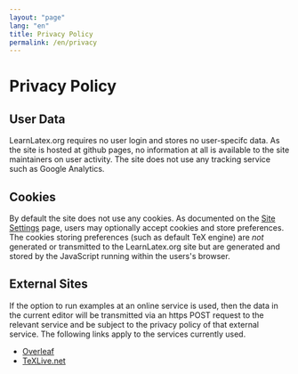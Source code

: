 ```yaml
---
layout: "page"
lang: "en"
title: Privacy Policy
permalink: /en/privacy
---
```

# Privacy Policy

## User Data

LearnLatex.org requires no user login and stores no user-specifc data.
As the site is hosted at github pages, no information at all is available
to the site maintainers on user activity. The site does not use any tracking
service such as Google Analytics.

## Cookies

By default the site does not use any cookies. As documented on the
[Site Settings](settings) page, users may optionally accept cookies
and store preferences. The cookies storing preferences (such as
default TeX engine) are _not_ generated or transmitted to the
LearnLatex.org site but are generated and stored by the JavaScript
running within the users's browser.

## External Sites

If the option to run examples at an online service is used, then the
data in the current editor will be transmitted via an https POST
request to the relevant service and be subject to the privacy policy
of that external service. The following links apply to the services
currently used.

* [Overleaf](https://www.overleaf.com/legal)
* [TeXLive.net](https://davidcarlisle.github.io/latexcgi/privacy)
